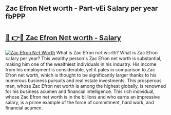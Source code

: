 ## Zac Efron N𝚎t w𝚘rth - Part-vEi S𝚊lary per year fbPPP

# <h2><a href="http://gc47vbl.nevu.top/?p=Zac+Efron">🔗 👉🔴 Zac Efron N𝚎t w𝚘rth - S𝚊lary</a></h2>

[![Zac Efron N𝚎t W𝚘rth](https://i.imgur.com/Oavwk0R.jpeg)](http://gc47vbl.nevu.top/?p=Zac+Efron)
What is Zac Efron n𝚎t w𝚘rth? What is Zac Efron s𝚊lary per year?
This wealthy person's Zac Efron net worth is substantial, making him one of the wealthiest individuals in his industry. His income from his employment is considerable, yet it pales in comparison to Zac Efron net worth, which is thought to be significantly larger thanks to his numerous business pursuits and real estate investments. This prosperous man, whose Zac Efron net worth is among the highest globally, is renowned for his business acumen and financial intelligence. This rich individual, whose Zac Efron net worth is in the billions and who earns an impressive salary, is a prime example of the force of commitment, hard work, and financial acumen.
